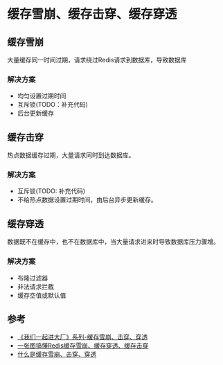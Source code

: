 # 缓存雪崩、缓存击穿、缓存穿透

## 缓存雪崩

大量缓存同一时间过期，请求绕过Redis请求到数据库，导致数据库

### 解决方案
- 均匀设置过期时间
- 互斥锁(TODO：补充代码)
- 后台更新缓存

## 缓存击穿

热点数据缓存过期，大量请求同时到达数据库。

### 解决方案
- 互斥锁(TODO: 补充代码)
- 不给热点数据设置过期时间，由后台异步更新缓存。

## 缓存穿透

数据既不在缓存中，也不在数据库中，当大量请求进来时导致数据库压力骤增。

### 解决方案
- 布隆过滤器
- 非法请求拦截
- 缓存空值或默认值

## 参考
- [《我们一起进大厂》系列-缓存雪崩、击穿、穿透](https://juejin.cn/post/6844903986475057165?searchId=2024050609381230819AAF4FEA95C32A62)
- [一张图搞懂Redis缓存雪崩、缓存穿透、缓存击穿](https://github.com/CoderLeixiaoshuai/java-eight-part/blob/master/docs/redis/%E4%B8%80%E5%BC%A0%E5%9B%BE%E6%90%9E%E6%87%82Redis%E7%BC%93%E5%AD%98%E9%9B%AA%E5%B4%A9%E3%80%81%E7%BC%93%E5%AD%98%E7%A9%BF%E9%80%8F%E3%80%81%E7%BC%93%E5%AD%98%E5%87%BB%E7%A9%BF.md)
- [什么是缓存雪崩、击穿、穿透](https://xiaolincoding.com/redis/cluster/cache_problem.html#%E7%BC%93%E5%AD%98%E9%9B%AA%E5%B4%A9)
